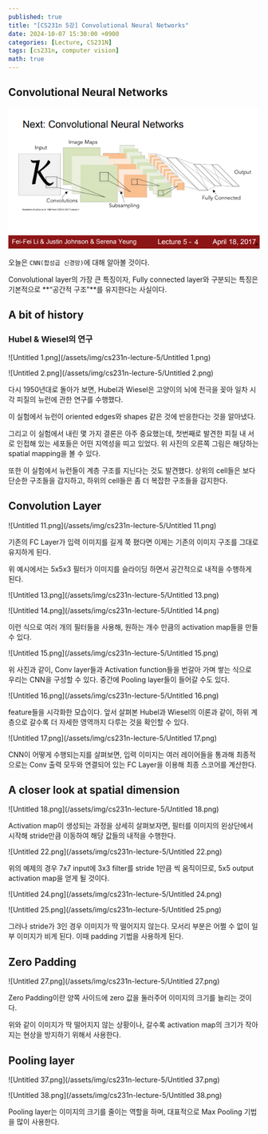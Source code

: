 ```yaml
---
published: true
title: "[CS231n 5강] Convolutional Neural Networks"
date: 2024-10-07 15:30:00 +0900
categories: [Lecture, CS231N]
tags: [cs231n, computer vision]
math: true
---
```

## Convolutional Neural Networks

![Untitled.png](/assets/img/cs231n-lecture-5/Untitled.png)

오늘은 `CNN(합성곱 신경망)`에 대해 알아볼 것이다. 

Convolutional layer의 가장 큰 특징이자, Fully connected layer와 구분되는 특징은 기본적으로 **“공간적 구조”**를 유지한다는 사실이다.

## A bit of history

### Hubel & Wiesel의 연구

![Untitled 1.png](/assets/img/cs231n-lecture-5/Untitled 1.png)

![Untitled 2.png](/assets/img/cs231n-lecture-5/Untitled 2.png)

다시 1950년대로 돌아가 보면, Hubel과 Wiesel은 고양이의 뇌에 전극을 꽂아 일차 시각 피질의 뉴런에 관한 연구를 수행했다.

이 실험에서 뉴런이 oriented edges와 shapes 같은 것에 반응한다는 것을 알아냈다.

그리고 이 실험에서 내린 몇 가지 결론은 아주 중요했는데, 첫번째로 발견한 피질 내 서로 인접해 있는 세포들은 어떤 지역성을 띠고 있었다. 위 사진의 오른쪽 그림은 해당하는 spatial mapping을 볼 수 있다.

또한 이 실험에서 뉴런들이 계층 구조를 지닌다는 것도 발견했다. 상위의 cell들은 보다 단순한 구조들을 감지하고, 하위의 cell들은 좀 더 복잡한 구조들을 감지한다.

## Convolution Layer

![Untitled 11.png](/assets/img/cs231n-lecture-5/Untitled 11.png)

기존의 FC Layer가 입력 이미지를 길게 쭉 폈다면 이제는 기존의 이미지 구조를 그대로 유지하게 된다.

위 예시에서는 5x5x3 필터가 이미지를 슬라이딩 하면서 공간적으로 내적을 수행하게 된다.

![Untitled 13.png](/assets/img/cs231n-lecture-5/Untitled 13.png)

![Untitled 14.png](/assets/img/cs231n-lecture-5/Untitled 14.png)

이런 식으로 여러 개의 필터들을 사용해, 원하는 개수 만큼의 activation map들을 만들 수 있다.

![Untitled 15.png](/assets/img/cs231n-lecture-5/Untitled 15.png)

위 사진과 같이, Conv layer들과 Activation function들을 번갈아 가며 쌓는 식으로 우리는 CNN을 구성할 수 있다. 중간에 Pooling layer들이 들어갈 수도 있다.

![Untitled 16.png](/assets/img/cs231n-lecture-5/Untitled 16.png)

feature들을 시각화한 모습이다. 앞서 살펴본 Hubel과 Wiesel의 이론과 같이, 하위 계층으로 갈수록 더 자세한 영역까지 다루는 것을 확인할 수 있다.

![Untitled 17.png](/assets/img/cs231n-lecture-5/Untitled 17.png)

CNN이 어떻게 수행되는지를 살펴보면, 입력 이미지는 여러 레이어들을 통과해 최종적으로는 Conv 출력 모두와 연결되어 있는 FC Layer을 이용해 최종 스코어를 계산한다.

## A closer look at spatial dimension

![Untitled 18.png](/assets/img/cs231n-lecture-5/Untitled 18.png)

Activation map이 생성되는 과정을 상세히 살펴보자면, 필터를 이미지의 왼상단에서 시작해 stride만큼 이동하여 해당 값들의 내적을 수행한다.

![Untitled 22.png](/assets/img/cs231n-lecture-5/Untitled 22.png)

위의 예제의 경우 7x7 input에 3x3 filter를 stride 1만큼 씩 움직이므로, 5x5 output activation map을 얻게 될 것이다.

![Untitled 24.png](/assets/img/cs231n-lecture-5/Untitled 24.png)

![Untitled 25.png](/assets/img/cs231n-lecture-5/Untitled 25.png)

그러나 stride가 3인 경우 이미지가 딱 떨어지지 않는다. 모서리 부분은 어쩔 수 없이 일부 이미지가 비게 된다. 이때 padding 기법을 사용하게 된다.

## Zero Padding

![Untitled 27.png](/assets/img/cs231n-lecture-5/Untitled 27.png)

Zero Padding이란 양쪽 사이드에 zero 값을 둘러주어 이미지의 크기를 늘리는 것이다.

위와 같이 이미지가 딱 떨어지지 않는 상황이나, 갈수록 activation map의 크기가 작아지는 현상을 방지하기 위해서 사용한다.

## Pooling layer

![Untitled 37.png](/assets/img/cs231n-lecture-5/Untitled 37.png)

![Untitled 38.png](/assets/img/cs231n-lecture-5/Untitled 38.png)

Pooling layer는 이미지의 크기를 줄이는 역할을 하며, 대표적으로 Max Pooling 기법을 많이 사용한다.